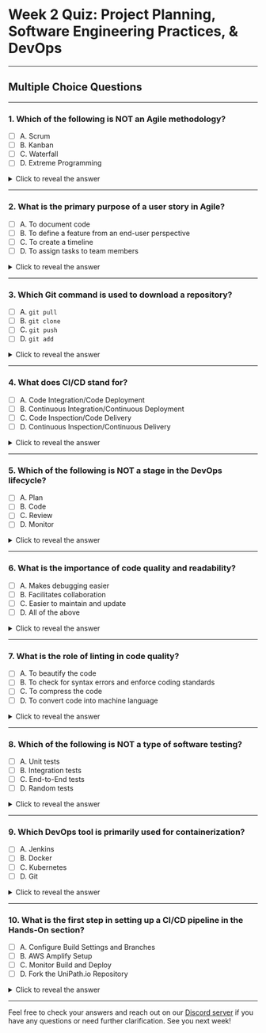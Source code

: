 # Week 2 Quiz: Project Planning, Software Engineering Practices, & DevOps

---

## Multiple Choice Questions

---

### 1. Which of the following is NOT an Agile methodology?

- [ ] A. Scrum
- [ ] B. Kanban
- [ ] C. Waterfall
- [ ] D. Extreme Programming

<details>
  <summary>Click to reveal the answer</summary>
  
  C. Waterfall
  
</details>

---

### 2. What is the primary purpose of a user story in Agile?

- [ ] A. To document code
- [ ] B. To define a feature from an end-user perspective
- [ ] C. To create a timeline
- [ ] D. To assign tasks to team members

<details>
  <summary>Click to reveal the answer</summary>
  
  B. To define a feature from an end-user perspective
  
</details>

---

### 3. Which Git command is used to download a repository?

- [ ] A. `git pull`
- [ ] B. `git clone`
- [ ] C. `git push`
- [ ] D. `git add`

<details>
  <summary>Click to reveal the answer</summary>
  
  B. `git clone`
  
</details>

---

### 4. What does CI/CD stand for?

- [ ] A. Code Integration/Code Deployment
- [ ] B. Continuous Integration/Continuous Deployment
- [ ] C. Code Inspection/Code Delivery
- [ ] D. Continuous Inspection/Continuous Delivery

<details>
  <summary>Click to reveal the answer</summary>
  
  B. Continuous Integration/Continuous Deployment
  
</details>

---

### 5. Which of the following is NOT a stage in the DevOps lifecycle?

- [ ] A. Plan
- [ ] B. Code
- [ ] C. Review
- [ ] D. Monitor

<details>
  <summary>Click to reveal the answer</summary>
  
  C. Review
  
</details>

---

### 6. What is the importance of code quality and readability?

- [ ] A. Makes debugging easier
- [ ] B. Facilitates collaboration
- [ ] C. Easier to maintain and update
- [ ] D. All of the above

<details>
  <summary>Click to reveal the answer</summary>
  
  D. All of the above
  
</details>

---

### 7. What is the role of linting in code quality?

- [ ] A. To beautify the code
- [ ] B. To check for syntax errors and enforce coding standards
- [ ] C. To compress the code
- [ ] D. To convert code into machine language

<details>
  <summary>Click to reveal the answer</summary>
  
  B. To check for syntax errors and enforce coding standards
  
</details>

---

### 8. Which of the following is NOT a type of software testing?

- [ ] A. Unit tests
- [ ] B. Integration tests
- [ ] C. End-to-End tests
- [ ] D. Random tests

<details>
  <summary>Click to reveal the answer</summary>
  
  D. Random tests
  
</details>

---

### 9. Which DevOps tool is primarily used for containerization?

- [ ] A. Jenkins
- [ ] B. Docker
- [ ] C. Kubernetes
- [ ] D. Git

<details>
  <summary>Click to reveal the answer</summary>
  
  B. Docker
  
</details>

---

### 10. What is the first step in setting up a CI/CD pipeline in the Hands-On section?

- [ ] A. Configure Build Settings and Branches
- [ ] B. AWS Amplify Setup
- [ ] C. Monitor Build and Deploy
- [ ] D. Fork the UniPath.io Repository

<details>
  <summary>Click to reveal the answer</summary>
  
  D. Fork the UniPath.io Repository
  
</details>

---

Feel free to check your answers and reach out on our [Discord server](https://discord.gg/WC2NdqYtDt) if you have any questions or need further clarification. See you next week!
